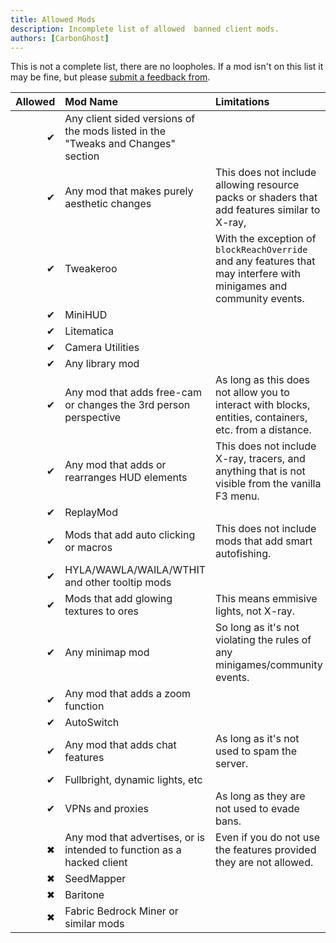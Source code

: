 ```yaml
---
title: Allowed Mods
description: Incomplete list of allowed  banned client mods.
authors: [CarbonGhost]
---
```


This is not a complete list, there are no loopholes. If a mod isn't on this list it may be fine, but please [submit a feedback from](https://forms.gle/T5AUdMpDffdrRMnb7).

| Allowed | Mod Name                                                                         | Limitations                                                                                                         |
| ------: | :------------------------------------------------------------------------------- | :------------------------------------------------------------------------------------------------------------------ |
|       ✔ | Any client sided versions of the mods listed in the "Tweaks and Changes" section |                                                                                                                     |
|       ✔ | Any mod that makes purely aesthetic changes                                      | This does not include allowing resource packs or shaders that add features similar to X-ray,                        |
|       ✔ | Tweakeroo                                                                        | With the exception of `blockReachOverride` and any features that may interfere with minigames and community events. |
|       ✔ | MiniHUD                                                                          |                                                                                                                     |
|       ✔ | Litematica                                                                       |                                                                                                                     |
|       ✔ | Camera Utilities                                                                 |                                                                                                                     |
|       ✔ | Any library mod                                                                  |                                                                                                                     |
|       ✔ | Any mod that adds free-cam or changes the 3rd person perspective                 | As long as this does not allow you to interact with blocks, entities, containers, etc. from a distance.             |
|       ✔ | Any mod that adds or rearranges HUD elements                                     | This does not include X-ray, tracers, and anything that is not visible from the vanilla F3 menu.                    |
|       ✔ | ReplayMod                                                                        |                                                                                                                     |
|       ✔ | Mods that add auto clicking or macros                                            | This does not include mods that add smart autofishing.                                                              |
|       ✔ | HYLA/WAWLA/WAILA/WTHIT and other tooltip mods                                    |                                                                                                                     |
|       ✔ | Mods that add glowing textures to ores                                           | This means emmisive lights, not X-ray.                                                                              |
|       ✔ | Any minimap mod                                                                  | So long as it's not violating the rules of any minigames/community events.                                          |
|       ✔ | Any mod that adds a zoom function                                                |                                                                                                                     |
|       ✔ | AutoSwitch                                                                       |                                                                                                                     |
|       ✔ | Any mod that adds chat features                                                  | As long as it's not used to spam the server.                                                                        |
|       ✔ | Fullbright, dynamic lights, etc                                                  |                                                                                                                     |
|       ✔ | VPNs and proxies                                                                 | As long as they are not used to evade bans.                                                                         |
|       ✖ | Any mod that advertises, or is intended to function as a hacked client           | Even if you do not use the features provided they are not allowed.                                                  |
|       ✖ | SeedMapper                                                                       |                                                                                                                     |
|       ✖ | Baritone                                                                         |                                                                                                                     |
|       ✖ | Fabric Bedrock Miner or similar mods                                             |                                                                                                                     |
